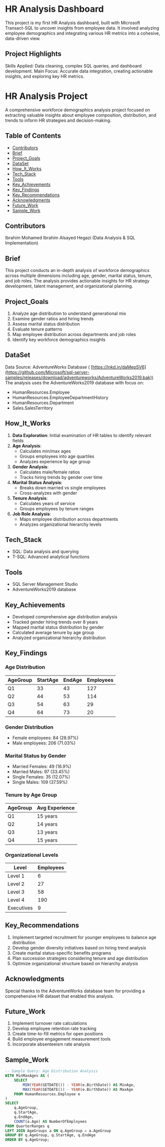 # **HR Analysis Dashboard**
This project is my first HR Analysis dashboard, built with Microsoft Transact-SQL to uncover insights from employee data. It involved analyzing employee demographics and integrating various HR metrics into a cohesive, data-driven view.

## Project Highlights
Skills Applied: Data cleaning, complex SQL queries, and dashboard development.
Main Focus: Accurate data integration, creating actionable insights, and exploring key HR metrics.





# HR Analysis Project  
A comprehensive workforce demographics analysis project focused on extracting valuable insights about employee composition, distribution, and trends to inform HR strategies and decision-making.

## Table of Contents
- [Contributors](#contributors)
- [Brief](#brief)
- [Project_Goals](#project_goals)
- [DataSet](#dataset)
- [How_It_Works](#how_it_works)
- [Tech_Stack](#tech_stack)
- [Tools](#tools)
- [Key_Achievements](#key_achievements)
- [Key_Findings](#key_findings)
- [Key_Recommendations](#key_recommendations)
- [Acknowledgments](#acknowledgments)
- [Future_Work](#future_work)
- [Sample_Work](#sample_work)

## Contributors
Ibrahim Mohamed Ibrahim Alsayed Hegazi (Data Analysis & SQL Implementation)

## Brief
This project conducts an in-depth analysis of workforce demographics across multiple dimensions including age, gender, marital status, tenure, and job roles. The analysis provides actionable insights for HR strategy development, talent management, and organizational planning.

## Project_Goals
1. Analyze age distribution to understand generational mix
2. Examine gender ratios and hiring trends
3. Assess marital status distribution
4. Evaluate tenure patterns
5. Map employee distribution across departments and job roles
6. Identify key workforce demographics insights

## DataSet
Data Source: AdventureWorks Database ( [https://lnkd.in/daMepSV6](https://github.com/Microsoft/sql-server-samples/releases/download/adventureworks/AdventureWorks2019.bak))
The analysis uses the AdventureWorks2019 database with focus on:
- HumanResources.Employee
- HumanResources.EmployeeDepartmentHistory
- HumanResources.Department
- Sales.SalesTerritory

## How_It_Works
1. **Data Exploration**: Initial examination of HR tables to identify relevant fields
2. **Age Analysis**: 
   - Calculates min/max ages
   - Groups employees into age quartiles
   - Analyzes experience by age group
3. **Gender Analysis**:
   - Calculates male/female ratios
   - Tracks hiring trends by gender over time
4. **Marital Status Analysis**:
   - Breaks down married vs single employees
   - Cross-analyzes with gender
5. **Tenure Analysis**:
   - Calculates years of service
   - Groups employees by tenure ranges
6. **Job Role Analysis**:
   - Maps employee distribution across departments
   - Analyzes organizational hierarchy levels

## Tech_Stack
- SQL: Data analysis and querying
- T-SQL: Advanced analytical functions

## Tools
- SQL Server Management Studio
- AdventureWorks2019 database

## Key_Achievements
- Developed comprehensive age distribution analysis
- Tracked gender hiring trends over 8 years
- Mapped marital status distribution by gender
- Calculated average tenure by age group
- Analyzed organizational hierarchy distribution

## Key_Findings
### Age Distribution
| AgeGroup | StartAge | EndAge | Employees |
|----------|----------|--------|-----------|
| Q1       | 33       | 43     | 127       |
| Q2       | 44       | 53     | 114       |
| Q3       | 54       | 63     | 29        |
| Q4       | 64       | 73     | 20        |

### Gender Distribution
- Female employees: 84 (28.97%)
- Male employees: 206 (71.03%)

### Marital Status by Gender
- Married Females: 49 (16.9%)
- Married Males: 97 (33.45%)
- Single Females: 35 (12.07%)
- Single Males: 109 (37.59%)

### Tenure by Age Group
| AgeGroup | Avg Experience |
|----------|----------------|
| Q1       | 15 years       |
| Q2       | 14 years       |
| Q3       | 13 years       |
| Q4       | 15 years       |

### Organizational Levels
| Level      | Employees |
|------------|-----------|
| Level 1    | 6         |
| Level 2    | 27        |
| Level 3    | 58        |
| Level 4    | 190       |
| Executives | 9         |

## Key_Recommendations
1. Implement targeted recruitment for younger employees to balance age distribution
2. Develop gender diversity initiatives based on hiring trend analysis
3. Create marital status-specific benefits programs
4. Plan succession strategies considering tenure and age distribution
5. Optimize organizational structure based on hierarchy analysis

## Acknowledgments
Special thanks to the AdventureWorks database team for providing a comprehensive HR dataset that enabled this analysis.

## Future_Work
1. Implement turnover rate calculations
2. Develop employee retention rate tracking
3. Create time-to-fill metrics for open positions
4. Build employee engagement measurement tools
5. Incorporate absenteeism rate analysis

## Sample_Work
```sql
-- Sample Query: Age Distribution Analysis
WITH MinMaxAges AS (
    SELECT 
        MIN(YEAR(GETDATE()) - YEAR(e.BirthDate)) AS MinAge,
        MAX(YEAR(GETDATE()) - YEAR(e.BirthDate)) AS MaxAge
    FROM HumanResources.Employee e
)
SELECT 
    q.AgeGroup,
    q.StartAge,
    q.EndAge,
    COUNT(a.Age) AS NumberOfEmployees
FROM QuarterRanges q
LEFT JOIN AgeGroups a ON q.AgeGroup = a.AgeGroup
GROUP BY q.AgeGroup, q.StartAge, q.EndAge
ORDER BY q.AgeGroup;
